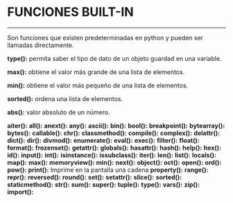 # FUNCIONES BUILT-IN
---
Son funciones que existen predeterminadas en python y pueden ser llamadas directamente.  

**type():** permita saber el tipo de dato de un objeto guardad en una variable.  

**max():** obtiene el valor más grande de una lista de elementos.  

**min():** obtiene el valor más pequeño de una lista de elementos.  

**sorted():** ordena una lista de elementos.  

**abs():** valor absoluto de un número.  

**aiter():**
**all():**
**anext():**
**any():**
**ascii():**
**bin():**
**bool():**
**breakpoint():**
**bytearray():**
**bytes():**
**callable():**
**chr():**
**classmethod():**
**compile():**
**complex():**
**delattr():**
**dict():**
**dir():**
**divmod():**
**enumerate():**
**eval():**
**exec():**
**filter():**
**float():**
**format():**
**frozenset():**
**getattr():**
**globals():**
**hasattr():**
**hash():**
**help():**
**hex():**
**id():**
**input():**
**int():**
**isinstance():**
**issubclass():**
**iter():**
**len():**
**list():**
**locals():**
**map():**
**max():**
**memoryview():**
**min():**
**next():**
**object():**
**oct():**
**open():**
**ord():**
**pow():**
**print():** Imprime en la pantalla una cadena
**property():**
**range():**
**repr():**
**reversed():**
**round():**
**set():**
**setattr():**
**slice():**
**sorted():**
**staticmethod():**
**str():**
**sum():**
**super():**
**tuple():**
**type():**
**vars():**
**zip():**
**__import__():**
